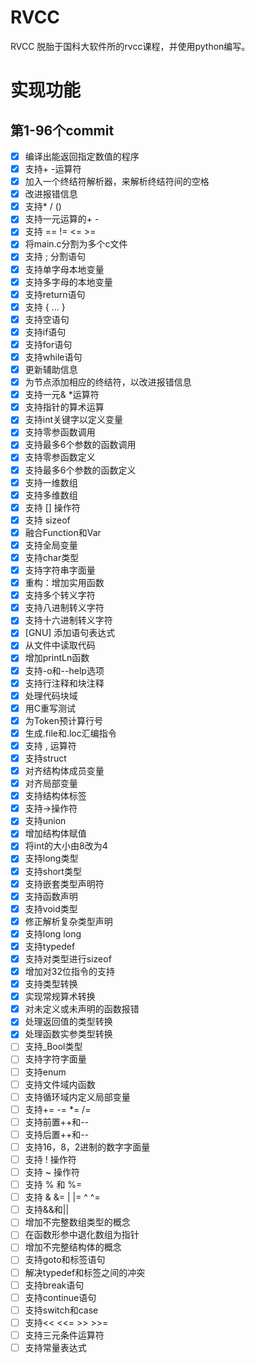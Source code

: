 # RVCC
RVCC 脱胎于国科大软件所的rvcc课程，并使用python编写。

# 实现功能

## 第1-96个commit

- [x] 编译出能返回指定数值的程序
- [x] 支持+ -运算符
- [x] 加入一个终结符解析器，来解析终结符间的空格
- [x] 改进报错信息
- [x] 支持* / ()
- [x] 支持一元运算的+ -
- [x] 支持 == != <= >=
- [x] 将main.c分割为多个c文件
- [x] 支持 ; 分割语句
- [x] 支持单字母本地变量
- [x] 支持多字母的本地变量
- [x] 支持return语句
- [x] 支持 { ... }
- [x] 支持空语句
- [x] 支持if语句
- [x] 支持for语句
- [x] 支持while语句
- [x] 更新辅助信息
- [x] 为节点添加相应的终结符，以改进报错信息
- [x] 支持一元& *运算符
- [x] 支持指针的算术运算
- [x] 支持int关键字以定义变量
- [x] 支持零参函数调用
- [x] 支持最多6个参数的函数调用
- [x] 支持零参函数定义
- [x] 支持最多6个参数的函数定义
- [x] 支持一维数组
- [x] 支持多维数组
- [x] 支持 [] 操作符
- [x] 支持 sizeof
- [x] 融合Function和Var
- [x] 支持全局变量
- [x] 支持char类型
- [x] 支持字符串字面量
- [x] 重构：增加实用函数
- [x] 支持多个转义字符
- [x] 支持八进制转义字符
- [x] 支持十六进制转义字符
- [x] [GNU] 添加语句表达式
- [x] 从文件中读取代码
- [x] 增加printLn函数
- [x] 支持-o和--help选项
- [x] 支持行注释和块注释
- [x] 处理代码块域
- [x] 用C重写测试
- [x] 为Token预计算行号
- [x] 生成.file和.loc汇编指令
- [x] 支持 , 运算符
- [x] 支持struct
- [x] 对齐结构体成员变量
- [x] 对齐局部变量
- [x] 支持结构体标签
- [x] 支持->操作符
- [x] 支持union
- [x] 增加结构体赋值
- [x] 将int的大小由8改为4
- [x] 支持long类型
- [x] 支持short类型
- [x] 支持嵌套类型声明符
- [x] 支持函数声明
- [x] 支持void类型
- [x] 修正解析复杂类型声明
- [x] 支持long long
- [x] 支持typedef
- [x] 支持对类型进行sizeof
- [x] 增加对32位指令的支持
- [x] 支持类型转换
- [x] 实现常规算术转换
- [x] 对未定义或未声明的函数报错
- [x] 处理返回值的类型转换
- [x] 处理函数实参类型转换
- [ ] 支持_Bool类型
- [ ] 支持字符字面量
- [ ] 支持enum
- [ ] 支持文件域内函数
- [ ] 支持循环域内定义局部变量
- [ ] 支持+= -= *= /=
- [ ] 支持前置++和--
- [ ] 支持后置++和--
- [ ] 支持16，8，2进制的数字字面量
- [ ] 支持 ! 操作符
- [ ] 支持 ~ 操作符
- [ ] 支持 % 和 %=
- [ ] 支持 &  &=  |  |=  ^  ^=
- [ ] 支持&&和||
- [ ] 增加不完整数组类型的概念
- [ ] 在函数形参中退化数组为指针
- [ ] 增加不完整结构体的概念
- [ ] 支持goto和标签语句
- [ ] 解决typedef和标签之间的冲突
- [ ] 支持break语句
- [ ] 支持continue语句
- [ ] 支持switch和case
- [ ] 支持<< <<= >> >>=
- [ ] 支持三元条件运算符
- [ ] 支持常量表达式
